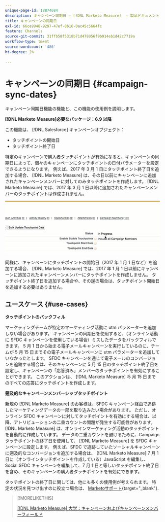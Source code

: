 ```yaml
---
unique-page-id: 18874684
description: キャンペーン同期日 — [!DNL Marketo Measure]  — 製品ドキュメント
title: キャンペーンの同期日
exl-id: 66ce9948-9297-47ef-8b16-0ac45c5664fc
feature: Channels
source-git-commit: 31ffb58f5318b71d478056f9b914eb1d42c7719a
workflow-type: tm+mt
source-wordcount: '486'
ht-degree: 2%

---
```


# キャンペーンの同期日 {#campaign-sync-dates}

キャンペーン同期日機能の機能と、この機能の使用例を説明します。

**[!DNL Marketo Measure]必要なパッケージ：6.9 以降**

この機能は、 [!DNL Salesforce] キャンペーンオブジェクト：

* タッチポイントの開始日
* タッチポイント終了日

特定のキャンペーンで購入者タッチポイントが有効になると、キャンペーンの同期日によって、個々のキャンペーンにタッチポイントの日付パラメーターを設定できるようになります。 例えば、2017 年 3 月 1 日にタッチポイント終了日を追加する場合、 [!DNL Marketo Measure] は、その日以前にキャンペーンに追加されたキャンペーンメンバーに対してのみタッチポイントを作成します。 [!DNL Marketo Measure] では、2017 年 3 月 1 日以降に追加されたキャンペーンメンバーのタッチポイントは作成されません。

![](assets/1.gif)

同様に、キャンペーンにタッチポイントの開始日（2017 年 1 月 1 日など）を追加する場合、 [!DNL Marketo Measure] では、2017 年 1 月 1 日以前にキャンペーンに追加されたキャンペーンメンバーにタッチポイントを作成しません。 タッチポイント終了日を追加する場合や、その逆の場合は、タッチポイント開始日を追加する必要はありません。

## ユースケース {#use-cases}

**タッチポイントのバックフィル**

マーケティングチームが特定のマーケティング活動に utm パラメーターを追加しない場合があります。 キャンペーンの同期日を使用すると、（オンライン活動に SFDC キャンペーンを使用している場合）ミスしたデータをバックフィルできます。 5 月 1 日から始まる電子メールキャンペーンを実行しているのに、チームが 5 月 15 日までその電子メールキャンペーンに utm パラメーターを追加していなかったとします。 SFDC キャンペーンを通じて電子メールのコンバージョンを追跡する場合は、そのキャンペーンに 5 月 15 日のタッチポイント終了日を設定し、キャンペーンの「応答済み」メンバーのタッチポイントを有効にすることができます。 このアクションは、 [!DNL Marketo Measure] :5 月 15 日までのすべての応答にタッチポイントを作成します。

**遡及的なキャンペーンメンバーシップタッチポイント**

新規の [!DNL Marketo Measure] のお客様は、SFDC キャンペーン経由で追跡したマーケティングデータの一部を取り込みたい場合があります。 ただし、オンライン SFDC キャンペーンに対してタッチポイントを有効にする場合は、以降、アトリビューションの二重カウントの問題が発生する可能性があります。 [!DNL Marketo Measure] は、オンラインマーケティング活動のタッチポイントを自動的に作成しています。 データの二重カウントを避けるために、Campaign タッチポイントの終了日を使用して、 [!DNL Marketo Measure] を SFDC キャンペーンに設定します。 例えば、SFDC で追跡していたソーシャルキャンペーンに遡及的なコンバージョンを追加する場合は、 [!DNL Marketo Measure] 7 月 1 日に（オンラインタッチポイントを作成している）JavaScript を編集し、Social SFDC キャンペーンを編集して、7 月 1 日と等しいタッチポイント終了日を含め、そのキャンペーンの購入者タッチポイントを有効にできます。

タッチポイントの終了日に関しては、他にも多くの使用例が考えられます。 特定の状況を見つけ出すのに役立つ場合は、 [Marketoサポート](https://nation.marketo.com/t5/support/ct-p/Support){target="_blank"}.

>[!MORELIKETHIS]
>
>[[!DNL Marketo Measure] 大学：キャンペーンおよびキャンペーンメンバーフィールド](https://learn.bizible.com/2-bizible-customization/137720https://universityonline.marketo.com/courses/bizible-fundamentals-channel-management/#/page/5c63007334d9f0367662b758)
